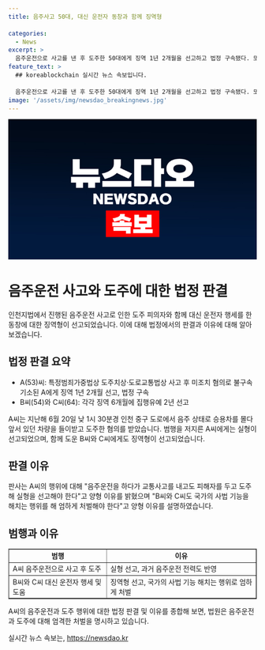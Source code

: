 ```yaml
---
title: 음주사고 50대, 대신 운전자 동창과 함께 징역형

categories:
  - News
excerpt: >
  음주운전으로 사고를 낸 후 도주한 50대에게 징역 1년 2개월을 선고하고 법정 구속됐다. 또 함께 도운 동창들도 징역형을 받았다. A씨는 사고 후 도주하던 중 B씨에게 상황을 알리자, B씨와 C씨는 A씨의 차량을 발견하고 따라가며 멈춰 세웠다. 하지만 경찰에 거짓말을 한 것으로 드러나 A씨의 도주를 도왔다. 경찰은 A씨가 실제 운전자였음을 뒤늦게 확인하고, A씨는 지난 6월에도 음주운전으로 처벌받았던 전력이 있다.
feature_text: >
  ## koreablockchain 실시간 뉴스 속보입니다.

  음주운전으로 사고를 낸 후 도주한 50대에게 징역 1년 2개월을 선고하고 법정 구속됐다. 또 함께 도운 동창들도 징역형을 받았다. A씨는 사고 후 도주하던 중 B씨에게 상황을 알리자, B씨와 C씨는 A씨의 차량을 발견하고 따라가며 멈춰 세웠다. 하지만 경찰에 거짓말을 한 것으로 드러나 A씨의 도주를 도왔다. 경찰은 A씨가 실제 운전자였음을 뒤늦게 확인하고, A씨는 지난 6월에도 음주운전으로 처벌받았던 전력이 있다.
image: '/assets/img/newsdao_breakingnews.jpg'
---
```


<p><img src="/assets/img/newsdao_breakingnews.jpg" alt="koreablockchain 속보" /></p>

<h1>음주운전 사고와 도주에 대한 법정 판결</h1>

<p data-ke-size="size16">인천지법에서 진행된 음주운전 사고로 인한 도주 피의자와 함께 대신 운전자 행세를 한 동창에 대한 징역형이 선고되었습니다. 이에 대해 법정에서의 판결과 이유에 대해 알아보겠습니다.</p>

<h2 data-ke-size="size26">법정 판결 요약</h2>

<ul>
    <li> A(53)씨: 특정범죄가중법상 도주치상·도로교통법상 사고 후 미조치 혐의로 불구속기소된 A에게 징역 1년 2개월 선고, 법정 구속 </li>
    <li> B씨(54)와 C씨(64): 각각 징역 6개월에 집행유예 2년 선고 </li>
</ul>

<p data-ke-size="size16">A씨는 지난해 6월 20일 낮 1시 30분경 인천 중구 도로에서 음주 상태로 승용차를 몰다 앞서 있던 차량을 들이받고 도주한 혐의를 받았습니다. 범행을 저지른 A씨에게는 실형이 선고되었으며, 함께 도운 B씨와 C씨에게도 징역형이 선고되었습니다.</p>

<h2 data-ke-size="size26">판결 이유</h2>

<p data-ke-size="size16">판사는 A씨의 행위에 대해 "음주운전을 하다가 교통사고를 내고도 피해자를 두고 도주해 실형을 선고해야 한다"고 양형 이유를 밝혔으며 "B씨와 C씨도 국가의 사법 기능을 해치는 행위를 해 엄하게 처벌해야 한다"고 양형 이유를 설명하였습니다.</p>

<h2 data-ke-size="size26">범행과 이유</h2>

<table style="width: 100%;" border="1">
<tbody>
<tr>
<td style="text-align: center; height: 17px;"><b>범행</b></td>
<td style="text-align: center; height: 17px;"><b>이유</b></td>
</tr>
<tr>
<td style="text-align: left; height: 17px;">A씨 음주운전으로 사고 후 도주</td>
<td style="text-align: left; height: 17px;">실형 선고, 과거 음주운전 전력도 반영</td>
</tr>
<tr>
<td style="text-align: left; height: 17px;">B씨와 C씨 대신 운전자 행세 및 도움</td>
<td style="text-align: left; height: 17px;">징역형 선고, 국가의 사법 기능 해치는 행위로 엄하게 처벌</td>
</tr>
</tbody>
</table>

<p data-ke-size="size16">A씨의 음주운전과 도주 행위에 대한 법정 판결 및 이유를 종합해 보면, 법원은 음주운전과 도주에 대해 엄격한 처벌을 명시하고 있습니다.</p>
실시간 뉴스 속보는, <a href="https://newsdao.kr" rel="dofollow">https://newsdao.kr</a>


